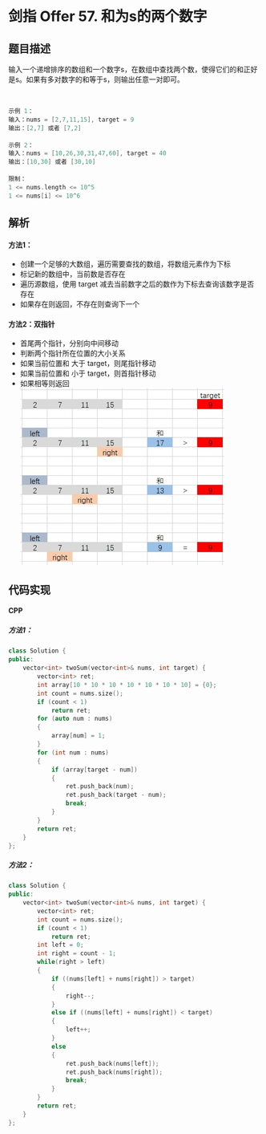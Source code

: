 # 剑指 Offer 57. 和为s的两个数字

## 题目描述
输入一个递增排序的数组和一个数字s，在数组中查找两个数，使得它们的和正好是s。如果有多对数字的和等于s，则输出任意一对即可。

 
```c
示例 1：
输入：nums = [2,7,11,15], target = 9
输出：[2,7] 或者 [7,2]

示例 2：
输入：nums = [10,26,30,31,47,60], target = 40
输出：[10,30] 或者 [30,10]

限制：
1 <= nums.length <= 10^5
1 <= nums[i] <= 10^6
```

## 解析
#### 方法1：
- 创建一个足够的大数组，遍历需要查找的数组，将数组元素作为下标
- 标记新的数组中，当前数是否存在
- 遍历源数组，使用 target 减去当前数字之后的数作为下标去查询该数字是否存在
- 如果存在则返回，不存在则查询下一个

#### 方法2：双指针
- 首尾两个指针，分别向中间移动
- 判断两个指针所在位置的大小关系
- 如果当前位置和 大于 target，则尾指针移动
- 如果当前位置和 小于 target，则首指针移动
- 如果相等则返回
![图解](1.jpg)


## 代码实现
#### CPP
#####  方法1：
```C++
class Solution {
public:
    vector<int> twoSum(vector<int>& nums, int target) {
        vector<int> ret;
        int array[10 * 10 * 10 * 10 * 10 * 10 * 10] = {0};
        int count = nums.size();
        if (count < 1)
            return ret;
        for (auto num : nums)
        {
            array[num] = 1;
        }
        for (int num : nums)
        {
            if (array[target - num])
            {
                ret.push_back(num);
                ret.push_back(target - num);
                break;
            }
        }
        return ret;
    }
};
```

##### 方法2：
```C++
class Solution {
public:
    vector<int> twoSum(vector<int>& nums, int target) {
        vector<int> ret;
        int count = nums.size();
        if (count < 1)
            return ret;
        int left = 0;
        int right = count - 1;
        while(right > left)
        {
            if ((nums[left] + nums[right]) > target)
            {
                right--;
            }
            else if ((nums[left] + nums[right]) < target)
            {
                left++;
            }
            else
            {
                ret.push_back(nums[left]);
                ret.push_back(nums[right]);
                break;
            }
        }
        return ret;
    }
};
```
